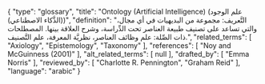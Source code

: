 {
    "type": "glossary",
    "title": "Ontology (Artificial Intelligence) (علم الوجود (الذَّكاء الاصطناعي))",
    "definition": "التَّعريف: مجموعة من البديهيات في أي مجال، والتي  تساعد على تصنيف طبيعة العناصر تحت الدِّراسة، وشرح العلاقة بينها.  المصطلحات ذات الصِّلة: علم وظائف العناصر، نظريَّة المعرفة، علم التَّصنيف.",
    "related_terms": [
        "Axiology",
        "Epistemology",
        "Taxonomy"
    ],
    "references": [
        "Noy and McGuinness (2001)"
    ],
    "alt_related_terms": [
        null
    ],
    "drafted_by": [
        "Emma Norris"
    ],
    "reviewed_by": [
        "Charlotte R. Pennington",
        "Graham Reid"
    ],
    "language": "arabic"
}